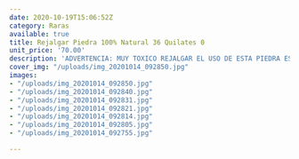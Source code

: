 ```yaml
---
date: 2020-10-19T15:06:52Z
category: Raras
available: true
title: Rejalgar Piedra 100% Natural 36 Quilates 0
unit_price: '70.00'
description: 'ADVERTENCIA: MUY TOXICO REJALGAR EL USO DE ESTA PIEDRA ES PARA COLECCION '
cover_img: "/uploads/img_20201014_092850.jpg"
images:
- "/uploads/img_20201014_092850.jpg"
- "/uploads/img_20201014_092840.jpg"
- "/uploads/img_20201014_092831.jpg"
- "/uploads/img_20201014_092821.jpg"
- "/uploads/img_20201014_092814.jpg"
- "/uploads/img_20201014_092805.jpg"
- "/uploads/img_20201014_092755.jpg"

---
```

